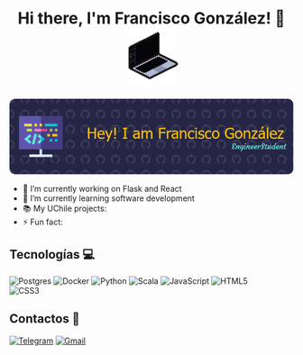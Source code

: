 <h1 align="center">
  Hi there, I'm Francisco González! 👋
  <img src="full-stack-gif.gif" alt="Animation" width="100" />
</h1>




![Banner de Francisco González](github-header-image1.png)

- 🔭 I’m currently working on Flask and React
- 🌱 I’m currently learning software development
- 📚 My UChile projects: 
- ⚡ Fun fact: 

## Tecnologías 💻
![Postgres](https://img.shields.io/badge/postgres-%23316192.svg?style=for-the-badge&logo=postgresql&logoColor=white)
![Docker](https://img.shields.io/badge/docker-%230db7ed.svg?style=for-the-badge&logo=docker&logoColor=white)
![Python](https://img.shields.io/badge/python-3670A0?style=for-the-badge&logo=python&logoColor=ffdd54) 
![Scala](https://img.shields.io/badge/scala-%23DC322F.svg?style=for-the-badge&logo=scala&logoColor=white) 
![JavaScript](https://img.shields.io/badge/javascript-%23323330.svg?style=for-the-badge&logo=javascript&logoColor=%23F7DF1E) 
![HTML5](https://img.shields.io/badge/html5-%23E34F26.svg?style=for-the-badge&logo=html5&logoColor=white) 	
![CSS3](https://img.shields.io/badge/css3-%231572B6.svg?style=for-the-badge&logo=css3&logoColor=white)

## Contactos 📜
[![Telegram](https://img.shields.io/badge/Telegram-2CA5E0?style=for-the-badge&logo=telegram&logoColor=white)](https://t.me/fgonzalezurriola)
[![Gmail](https://img.shields.io/badge/Gmail-D14836?style=for-the-badge&logo=gmail&logoColor=white)](mailto:fgonzalezurriola@gmail.com)